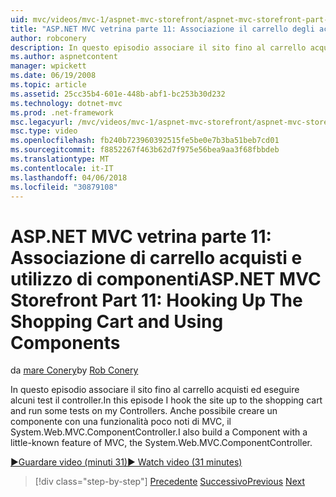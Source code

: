 ```yaml
---
uid: mvc/videos/mvc-1/aspnet-mvc-storefront/aspnet-mvc-storefront-part-11-hooking-up-the-shopping-cart-and-using-components
title: "ASP.NET MVC vetrina parte 11: Associazione il carrello degli acquisti e l'utilizzo di componenti | Documenti Microsoft"
author: robconery
description: In questo episodio associare il sito fino al carrello acquisti ed eseguire alcuni test il controller. Anche possibile compilare un componente con una funzionalità poco noti di MVC, th...
ms.author: aspnetcontent
manager: wpickett
ms.date: 06/19/2008
ms.topic: article
ms.assetid: 25cc35b4-601e-448b-abf1-bc253b30d232
ms.technology: dotnet-mvc
ms.prod: .net-framework
msc.legacyurl: /mvc/videos/mvc-1/aspnet-mvc-storefront/aspnet-mvc-storefront-part-11-hooking-up-the-shopping-cart-and-using-components
msc.type: video
ms.openlocfilehash: fb240b723960392515fe5be0e7b3ba51beb7cd01
ms.sourcegitcommit: f8852267f463b62d7f975e56bea9aa3f68fbbdeb
ms.translationtype: MT
ms.contentlocale: it-IT
ms.lasthandoff: 04/06/2018
ms.locfileid: "30879108"
---
```

<a name="aspnet-mvc-storefront-part-11-hooking-up-the-shopping-cart-and-using-components"></a><span data-ttu-id="91752-104">ASP.NET MVC vetrina parte 11: Associazione di carrello acquisti e utilizzo di componenti</span><span class="sxs-lookup"><span data-stu-id="91752-104">ASP.NET MVC Storefront Part 11: Hooking Up The Shopping Cart and Using Components</span></span>
====================
<span data-ttu-id="91752-105">da [mare Conery](https://github.com/robconery)</span><span class="sxs-lookup"><span data-stu-id="91752-105">by [Rob Conery](https://github.com/robconery)</span></span>

<span data-ttu-id="91752-106">In questo episodio associare il sito fino al carrello acquisti ed eseguire alcuni test il controller.</span><span class="sxs-lookup"><span data-stu-id="91752-106">In this episode I hook the site up to the shopping cart and run some tests on my Controllers.</span></span> <span data-ttu-id="91752-107">Anche possibile creare un componente con una funzionalità poco noti di MVC, il System.Web.MVC.ComponentController.</span><span class="sxs-lookup"><span data-stu-id="91752-107">I also build a Component with a little-known feature of MVC, the System.Web.MVC.ComponentController.</span></span>

[<span data-ttu-id="91752-108">&#9654;Guardare video (minuti 31)</span><span class="sxs-lookup"><span data-stu-id="91752-108">&#9654; Watch video (31 minutes)</span></span>](https://channel9.msdn.com/Blogs/ASP-NET-Site-Videos/aspnet-mvc-storefront-part-11-hooking-up-the-shopping-cart-and-using-components)

> [!div class="step-by-step"]
> <span data-ttu-id="91752-109">[Precedente](aspnet-mvc-storefront-part-10-shopping-cart-refactor-and-authorization.md)
> [Successivo](aspnet-mvc-storefront-part-12-mocking.md)</span><span class="sxs-lookup"><span data-stu-id="91752-109">[Previous](aspnet-mvc-storefront-part-10-shopping-cart-refactor-and-authorization.md)
[Next](aspnet-mvc-storefront-part-12-mocking.md)</span></span>
